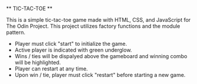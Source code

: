 ** TIC-TAC-TOE **

This is a simple tic-tac-toe game made with HTML, CSS, and JavaScript for The Odin Project. This project utilizes factory functions and the module pattern.


- Player must click "start" to initialize the game.
- Active player is indicated with green underglow.
- Wins / ties will be dispalyed above the gameboard and winning combo will be highlighted.
- Player can restart at any time.
- Upon win / tie, player must click "restart" before starting a new game.